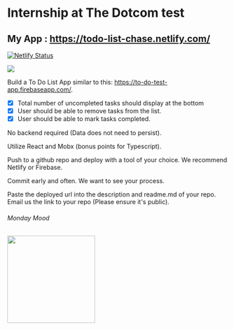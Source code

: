 # Internship at The Dotcom test

## My App : https://todo-list-chase.netlify.com/
[![Netlify Status](https://api.netlify.com/api/v1/badges/4fb9d6d5-7ea7-478d-94dd-7cb58bf5f17f/deploy-status)](https://app.netlify.com/sites/todo-list-chase/deploys)

![](Demo.gif)

Build a To Do List App similar to this: https://to-do-test-app.firebaseapp.com/.

- [X] Total number of uncompleted tasks should display at the bottom
- [X] User should be able to remove tasks from the list.
- [X] User should be able to mark tasks completed.

No backend required (Data does not need to persist).

Utilize React and Mobx (bonus points for Typescript).

Push to a github repo and deploy with a tool of your choice. We recommend Netlify or Firebase.

Commit early and often.  We want to see your process.

Paste the deployed url into the description and readme.md of your repo.  Email us the link to your repo (Please ensure it's public).

###### Monday Mood
<img src="http://www.quickmeme.com/img/2b/2be641a150f63df0d0356ecd503bfea915f93c1172a2224ff60c95b113adf0b4.jpg" width="whatever" height=200px>
